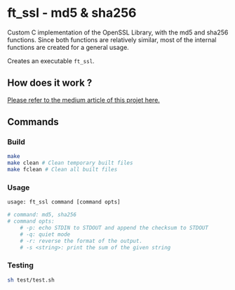 # ft_ssl - md5 & sha256

Custom C implementation of the OpenSSL Library, with the md5 and sha256 functions. Since both functions are relatively similar, most of the internal functions are created for a general usage.

Creates an executable `ft_ssl`.

## How does it work ?

[Please refer to the medium article of this projet here.](https://medium.com/a-42-journey/implementing-the-sha256-and-md5-hash-functions-in-c-78c17e657794?postPublishedType=initial)

## Commands

### Build

```bash
make
make clean # Clean temporary built files
make fclean # Clean all built files
```

### Usage

``` bash
usage: ft_ssl command [command opts]

# command: md5, sha256
# command opts:
	# -p: echo STDIN to STDOUT and append the checksum to STDOUT
	# -q: quiet mode
	# -r: reverse the format of the output.
	# -s <string>: print the sum of the given string
```

### Testing

``` bash
sh test/test.sh
```
